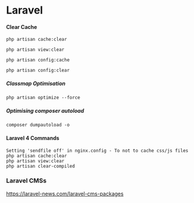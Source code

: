 # Laravel 

#### Clear Cache

`php artisan cache:clear`

`php artisan view:clear`

`php artisan config:cache`

`php artisan config:clear`

##### Classmap Optimisation

`php artisan optimize --force`

##### Optimising composer autoload

`composer dumpautoload -o`

#### Laravel 4 Commands

```
Setting 'sendfile off' in nginx.config - To not to cache css/js files
php artisan cache:clear
php artisan view:clear
php artisan clear-compiled
```


### Laravel CMSs

https://laravel-news.com/laravel-cms-packages
